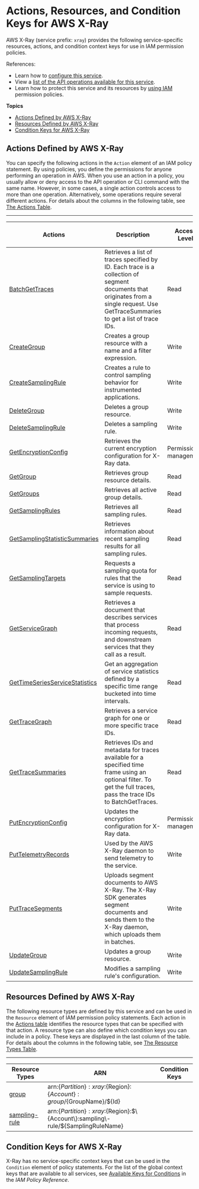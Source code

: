 # Actions, Resources, and Condition Keys for AWS X\-Ray<a name="list_awsx-ray"></a>

AWS X\-Ray \(service prefix: `xray`\) provides the following service\-specific resources, actions, and condition context keys for use in IAM permission policies\.

References:
+ Learn how to [configure this service](https://docs.aws.amazon.com/xray/latest/devguide/)\.
+ View a [list of the API operations available for this service](https://docs.aws.amazon.com/xray/latest/api/)\.
+ Learn how to protect this service and its resources by [using IAM](https://docs.aws.amazon.com/xray/latest/devguide/xray-permissions.html) permission policies\.

**Topics**
+ [Actions Defined by AWS X\-Ray](#awsx-ray-actions-as-permissions)
+ [Resources Defined by AWS X\-Ray](#awsx-ray-resources-for-iam-policies)
+ [Condition Keys for AWS X\-Ray](#awsx-ray-policy-keys)

## Actions Defined by AWS X\-Ray<a name="awsx-ray-actions-as-permissions"></a>

You can specify the following actions in the `Action` element of an IAM policy statement\. By using policies, you define the permissions for anyone performing an operation in AWS\. When you use an action in a policy, you usually allow or deny access to the API operation or CLI command with the same name\. However, in some cases, a single action controls access to more than one operation\. Alternatively, some operations require several different actions\. For details about the columns in the following table, see [The Actions Table](reference_policies_actions-resources-contextkeys.md#actions_table)\.


****  

| Actions | Description | Access Level | Resource Types \(\*required\) | Condition Keys | Dependent Actions | 
| --- | --- | --- | --- | --- | --- | 
|   [ BatchGetTraces ](https://docs.aws.amazon.com/xray/latest/api/API_BatchGetTraces.html)  | Retrieves a list of traces specified by ID\. Each trace is a collection of segment documents that originates from a single request\. Use GetTraceSummaries to get a list of trace IDs\. | Read |  |  |  | 
|   [ CreateGroup ](https://docs.aws.amazon.com/xray/latest/api/API_CreateGroup.html)  | Creates a group resource with a name and a filter expression\. | Write |   [ group\* ](#awsx-ray-group)   |  |  | 
|   [ CreateSamplingRule ](https://docs.aws.amazon.com/xray/latest/api/API_CreateSamplingRule.html)  | Creates a rule to control sampling behavior for instrumented applications\. | Write |   [ sampling\-rule\* ](#awsx-ray-sampling-rule)   |  |  | 
|   [ DeleteGroup ](https://docs.aws.amazon.com/xray/latest/api/API_DeleteGroup.html)  | Deletes a group resource\. | Write |   [ group\* ](#awsx-ray-group)   |  |  | 
|   [ DeleteSamplingRule ](https://docs.aws.amazon.com/xray/latest/api/API_DeleteSamplingRule.html)  | Deletes a sampling rule\. | Write |   [ sampling\-rule\* ](#awsx-ray-sampling-rule)   |  |  | 
|   [ GetEncryptionConfig ](https://docs.aws.amazon.com/xray/latest/api/API_GetEncryptionConfig.html)  | Retrieves the current encryption configuration for X\-Ray data\. | Permissions management |  |  |  | 
|   [ GetGroup ](https://docs.aws.amazon.com/xray/latest/api/API_GetGroup.html)  | Retrieves group resource details\. | Read |   [ group\* ](#awsx-ray-group)   |  |  | 
|   [ GetGroups ](https://docs.aws.amazon.com/xray/latest/api/API_GetGroups.html)  | Retrieves all active group details\. | Read |  |  |  | 
|   [ GetSamplingRules ](https://docs.aws.amazon.com/xray/latest/api/API_GetSamplingRules.html)  | Retrieves all sampling rules\. | Read |  |  |  | 
|   [ GetSamplingStatisticSummaries ](https://docs.aws.amazon.com/xray/latest/api/API_GetSamplingStatisticSummaries.html)  | Retrieves information about recent sampling results for all sampling rules\. | Read |  |  |  | 
|   [ GetSamplingTargets ](https://docs.aws.amazon.com/xray/latest/api/API_GetSamplingTargets.html)  | Requests a sampling quota for rules that the service is using to sample requests\. | Read |  |  |  | 
|   [ GetServiceGraph ](https://docs.aws.amazon.com/xray/latest/api/API_GetServiceGraph.html)  | Retrieves a document that describes services that process incoming requests, and downstream services that they call as a result\. | Read |  |  |  | 
|   [ GetTimeSeriesServiceStatistics ](https://docs.aws.amazon.com/xray/latest/api/API_GetTimeSeriesServiceStatistics.html)  | Get an aggregation of service statistics defined by a specific time range bucketed into time intervals\. | Read |  |  |  | 
|   [ GetTraceGraph ](https://docs.aws.amazon.com/xray/latest/api/API_GetTraceGraph.html)  | Retrieves a service graph for one or more specific trace IDs\. | Read |  |  |  | 
|   [ GetTraceSummaries ](https://docs.aws.amazon.com/xray/latest/api/API_GetTraceSummaries.html)  | Retrieves IDs and metadata for traces available for a specified time frame using an optional filter\. To get the full traces, pass the trace IDs to BatchGetTraces\. | Read |  |  |  | 
|   [ PutEncryptionConfig ](https://docs.aws.amazon.com/xray/latest/api/API_PutEncryptionConfig.html)  | Updates the encryption configuration for X\-Ray data\. | Permissions management |  |  |  | 
|   [ PutTelemetryRecords ](https://docs.aws.amazon.com/xray/latest/api/API_PutTelemetryRecords.html)  | Used by the AWS X\-Ray daemon to send telemetry to the service\. | Write |  |  |  | 
|   [ PutTraceSegments ](https://docs.aws.amazon.com/xray/latest/api/API_PutTraceSegments.html)  | Uploads segment documents to AWS X\-Ray\. The X\-Ray SDK generates segment documents and sends them to the X\-Ray daemon, which uploads them in batches\. | Write |  |  |  | 
|   [ UpdateGroup ](https://docs.aws.amazon.com/xray/latest/api/API_UpdateGroup.html)  | Updates a group resource\. | Write |   [ group\* ](#awsx-ray-group)   |  |  | 
|   [ UpdateSamplingRule ](https://docs.aws.amazon.com/xray/latest/api/API_UpdateSamplingRule.html)  | Modifies a sampling rule's configuration\. | Write |   [ sampling\-rule\* ](#awsx-ray-sampling-rule)   |  |  | 

## Resources Defined by AWS X\-Ray<a name="awsx-ray-resources-for-iam-policies"></a>

The following resource types are defined by this service and can be used in the `Resource` element of IAM permission policy statements\. Each action in the [Actions table](#awsx-ray-actions-as-permissions) identifies the resource types that can be specified with that action\. A resource type can also define which condition keys you can include in a policy\. These keys are displayed in the last column of the table\. For details about the columns in the following table, see [The Resource Types Table](reference_policies_actions-resources-contextkeys.md#resources_table)\.


****  

| Resource Types | ARN | Condition Keys | 
| --- | --- | --- | 
|   [ group ](https://docs.aws.amazon.com/xray/latest/devguide/xray-concepts.html#xray-concepts-groups)  |  arn:$\{Partition\}:xray:$\{Region\}:$\{Account\}:group/$\{GroupName\}/$\{Id\}  |  | 
|   [ sampling\-rule ](https://docs.aws.amazon.com/xray/latest/devguide/xray-concepts.html#xray-concepts-sampling)  |  arn:$\{Partition\}:xray:$\{Region\}:$\{Account\}:sampling\-rule/$\{SamplingRuleName\}  |  | 

## Condition Keys for AWS X\-Ray<a name="awsx-ray-policy-keys"></a>

X\-Ray has no service\-specific context keys that can be used in the `Condition` element of policy statements\. For the list of the global context keys that are available to all services, see [Available Keys for Conditions](reference_policies_condition-keys.html#AvailableKeys) in the *IAM Policy Reference*\.
